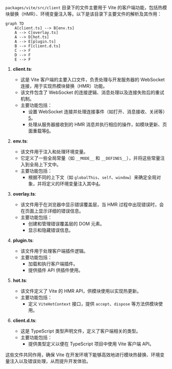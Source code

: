 `packages/vite/src/client` 目录下的文件主要用于 Vite 的客户端功能，包括热模块替换（HMR）、环境变量注入等。以下是该目录下主要文件的解析及其作用：
```mermaid
graph TD
    A[client.ts] --> B[env.ts]
    A --> C[overlay.ts]
    A --> D[hot.ts]
    A --> E[plugin.ts]
    B --> F[client.d.ts]
    C --> F
    D --> F
    E --> F
```
1. **client.ts**:
   - 这是 Vite 客户端的主要入口文件，负责处理与开发服务器的 WebSocket 连接，用于实现热模块替换（HMR）功能。
   - 该文件包含了 WebSocket 的连接逻辑、消息处理以及连接失败后的重试机制。
   - 主要功能包括：
     - 设置 WebSocket 连接并处理连接事件（如打开、消息接收、关闭等）[5](https://github.com/vitejs/vite/blob/main/packages/vite/src/client/client.ts)。
     - 处理从服务器接收到的 HMR 消息并执行相应的操作，如模块更新、页面重载等[6](https://github.com/vitejs/vite/blob/main/packages/vite/src/client/client.ts)。

2. **env.ts**:
   - 该文件用于注入和处理环境变量。
   - 它定义了一些全局常量（如 `__MODE__` 和 `__DEFINES__`），并将这些常量注入到全局上下文中。
   - 主要功能包括：
     - 根据不同的上下文（如 `globalThis`、`self`、`window`）来确定全局对象，并将定义的环境变量注入其中[4](https://github.com/vitejs/vite/blob/main/packages/vite/src/client/env.ts)。

3. **overlay.ts**:
   - 该文件用于在浏览器中显示错误覆盖层，当 HMR 过程中出现错误时，会在页面上显示详细的错误信息。
   - 主要功能包括：
     - 创建和管理错误覆盖层的 DOM 元素。
     - 显示和隐藏错误信息。

4. **plugin.ts**:
   - 该文件用于处理客户端插件逻辑。
   - 主要功能包括：
     - 加载和执行客户端插件。
     - 提供插件 API 供插件使用。

5. **hot.ts**:
   - 该文件定义了 Vite 的 HMR API，供模块使用以实现热更新。
   - 主要功能包括：
     - 定义 `ViteHotContext` 接口，提供 `accept`、`dispose` 等方法供模块使用。

6. **client.d.ts**:
   - 这是 TypeScript 类型声明文件，定义了客户端相关的类型。
   - 主要功能包括：
     - 提供类型定义以便在 TypeScript 项目中使用 Vite 客户端 API。

这些文件共同作用，确保 Vite 在开发环境下能够高效地进行模块热替换、环境变量注入以及错误处理，从而提升开发体验。